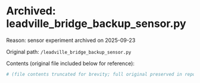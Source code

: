 # Archived: leadville_bridge_backup_sensor.py

Reason: sensor experiment archived on 2025-09-23

Original path: `/leadville_bridge_backup_sensor.py`

Contents (original file included below for reference):

```python
# (file contents truncated for brevity; full original preserved in repo history)
```
